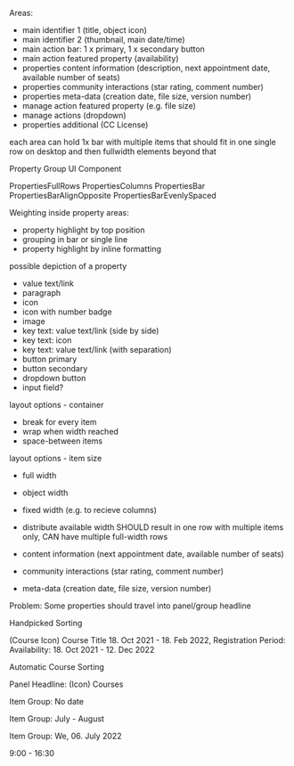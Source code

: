 Areas:
* main identifier 1 (title, object icon)
* main identifier 2 (thumbnail, main date/time)
* main action bar: 1 x primary, 1 x secondary button
* main action featured property (availability)
* properties content information (description, next appointment date, available number of seats)
* properties community interactions (star rating, comment number)
* properties meta-data (creation date, file size, version number)
* manage action featured property (e.g. file size)
* manage actions (dropdown)
* properties additional (CC License)

each area can hold 1x bar with multiple items that should fit in one single row on desktop and then fullwidth elements beyond that

Property Group UI Component

PropertiesFullRows
PropertiesColumns
PropertiesBar
PropertiesBarAlignOpposite
PropertiesBarEvenlySpaced


Weighting inside property areas:
* property highlight by top position
* grouping in bar or single line
* property highlight by inline formatting

possible depiction of a property
* value text/link
* paragraph
* icon
* icon with number badge
* image
* key text: value text/link (side by side)
* key text: icon
* key text: value text/link (with separation)
* button primary
* button secondary
* dropdown button
* input field?

layout options - container
* break for every item
* wrap when width reached
* space-between items

layout options - item size
* full width
* object width
* fixed width (e.g. to recieve columns)
* distribute available width
SHOULD result in one row with multiple items only, CAN have multiple full-width rows



* content information (next appointment date, available number of seats)
* community interactions (star rating, comment number)
* meta-data (creation date, file size, version number)

Problem: Some properties should travel into panel/group headline

Handpicked Sorting

(Course Icon)   Course Title
                18. Oct 2021 - 18. Feb 2022, 
                Registration Period:
                Availability: 18. Oct 2021 - 12. Dec 2022




Automatic Course Sorting

Panel Headline: (Icon) Courses

Item Group: No date

Item Group: July - August

Item Group: We, 06. July 2022

9:00 - 16:30
